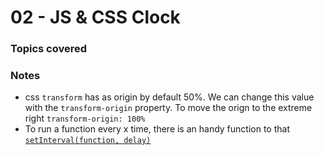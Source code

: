 # 02 - JS & CSS Clock

### Topics covered


### Notes
* css `transform` has as origin by default 50%.  We can change this value with the `transform-origin` property.  To move the orign to the extreme right `transform-origin: 100%`
* To run a function every x time, there is an handy function to that [`setInterval(function, delay)`][1]


[1]:https://developer.mozilla.org/en-US/docs/Web/API/setInterval
